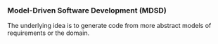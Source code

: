 ### Model-Driven Software Development (MDSD)

The underlying idea is to generate code from more abstract models of requirements or the domain.

